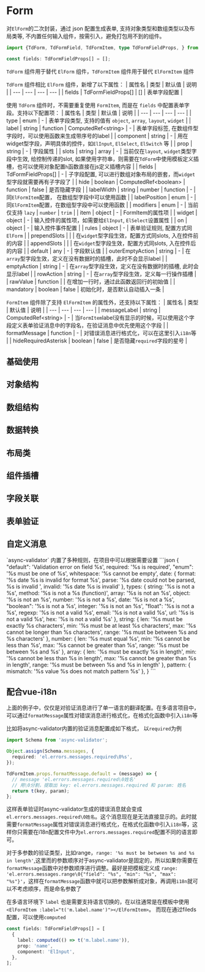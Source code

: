 # Form
对`ElForm`的二次封装，通过 json 配置生成表单, 支持对象类型和数组类型以及布局类等, 不内置任何输入组件，按需引入，避免打包用不到的组件。

```ts
import {TdForm, TdFormField, TdFormItem, type TdFormFieldProps, } from 'tiddy';

const fields: TdFormFieldProps[] = [];
```

`TdForm` 组件用于替代 `ElForm` 组件，`TdFormItem` 组件用于替代 `ElFormItem` 组件

`TdForm` 组件相比 `ElForm` 组件，新增了以下属性：
| 属性名 | 类型 | 默认值 | 说明 |
| --- | --- | --- | --- |
| fields | TdFormFieldProps[] | [] | 表单字段配置 |

使用 `TdForm` 组件时，不需要重复使用 `FormItem`, 而是在 `fields` 中配置表单字段。支持以下配置项：
| 属性名 | 类型 | 默认值 | 说明 |
| --- | --- | --- | --- |
| type | enum | - | 表单字段类型, 支持的值有 `object`, `array`, `layout`, `widget` |
| label | string \| function \| ComputedRef\<string> | - | 表单字段标签, 在数组件型字段时，可以使用函数来生成带序号的label |
| component | string | - | 用在widget型字段，声明具体的控件，如`ElInput`, `ElSelect`, `ElSwitch` 等 |
| prop | string | - | 字段属性 |
| slots | string \| array | - | 当前仅在`layout`, `widget`类型字段中生效, 给控制传递的slot, 如果使用字符串，则需要在`TdForm`中使用模板定义插槽，也可以使用对象配置`h`函数直接在js定义插槽内容 |
| fields | TdFormFieldProps[] | - | 子字段配置, 可以进行数组对象布局的嵌套，而`widget`型字段就需要再有子字段了 |
| hide | boolean \| ComputedRef\<boolean> \| function | false | 是否隐藏字段 |
| labelWidth | string \| number \| function | - | 同`ElFormItem`配置， 在数组型字段中可以使用函数 |
| labelPosition | enum | - | 同`ElFormItem`配置，在数组型字段中可以使用函数 |
| modifiers | enum | - | 当前仅支持 `lazy` \| `number` \| `trim` |
| item | object | - | FormItem的属性项 |
| widget | object | - | 输入控件的属性项，如需要给`ElInput`, `ElSelect`设置属性 |
| on | object | - | 输入控件事件配置 |
| rules | object | - | 表单验证规则, 配置方式同 `ElForm` |
| prependSlots | | | 在`widget`型字段生效，配置方式同slots, 入在控件前的内容 |
| appendSlots | | | 在`widget`型字段生效，配置方式同slots, 入在控件后的内容 |
| default | any | - | 字段默认值 |
| outerEmptyAction | string | - | 在`array`型字段生效，定义在没有数据时的插槽，此时不会显示label |
| emptyAction | string | - | 在`array`型字段生效，定义在没有数据时的插槽, 此时会显示label |
| rowAction | string | - | 在`array`型字段生效，定义每一行操作插槽 |
| rawValue | function |  | 在增加一行时，通过此函数返回行的初始值 |
| mandatory | boolean | false | 初始化时，是否默认自动插入一条 |

`FormItem` 组件除了支持 `ElFormItem` 的属性外，还支持以下属性：
| 属性名 | 类型 | 默认值 | 说明 |
| --- | --- | --- | --- |
| messageLabel | string \| ComputedRef\<string> | - | 当`FormItem`label没有显示的时候，可以使用这个字段定义表单验证消息中的字段名，在验证消息中优先使用这个字段  |
| formatMessage | function | - | 对错误消息进行格式化，可以在这里引入`i18n`等 |
| hideRequiredAsterisk | boolean | false | 是否隐藏`required`字段的星号 |


## 基础使用
<demo vue="base.vue" />

## 对象结构
<demo vue="object.vue" />

## 数组结构
<demo vue="array.vue" />

## 数据转换
<demo vue="format.vue" />

## 布局类
<demo vue="layout.vue" />

## 组件插槽
<demo vue="select.vue" />

## 字段关联
<demo vue="relation.vue" />

## 表单验证
<demo vue="rules.vue" />

## 自定义消息
<demo vue="message.vue" />
`async-validator` 内置了多种规则，在项目中可以根据需要设置
```json
{
  "default": 'Validation error on field %s',
  required: '%s is required',
  "enum": '%s must be one of %s',
  whitespace: '%s cannot be empty',
  date: {
    format: '%s date %s is invalid for format %s',
    parse: '%s date could not be parsed, %s is invalid ',
    invalid: '%s date %s is invalid'
  },
  types: {
    string: '%s is not a %s',
    method: '%s is not a %s (function)',
    array: '%s is not an %s',
    object: '%s is not an %s',
    number: '%s is not a %s',
    date: '%s is not a %s',
    "boolean": '%s is not a %s',
    integer: '%s is not an %s',
    "float": '%s is not a %s',
    regexp: '%s is not a valid %s',
    email: '%s is not a valid %s',
    url: '%s is not a valid %s',
    hex: '%s is not a valid %s'
  },
  string: {
    len: '%s must be exactly %s characters',
    min: '%s must be at least %s characters',
    max: '%s cannot be longer than %s characters',
    range: '%s must be between %s and %s characters'
  },
  number: {
    len: '%s must equal %s',
    min: '%s cannot be less than %s',
    max: '%s cannot be greater than %s',
    range: '%s must be between %s and %s'
  },
  array: {
    len: '%s must be exactly %s in length',
    min: '%s cannot be less than %s in length',
    max: '%s cannot be greater than %s in length',
    range: '%s must be between %s and %s in length'
  },
  pattern: {
    mismatch: '%s value %s does not match pattern %s'
  },
}
```

## 配合vue-i18n
上面的例子中，仅仅是对验证消息进行了单一语言的翻译配置。在多语言项目中，可以通过`formatMessage`属性对错误消息进行格式化，在格式化函数中引入`i18n`等

比如将async-validator内置的验证消息配置成如下格式， 以`required`为例
```ts
import Schema from 'async-validator';

Object.assign(Schema.messages, {
  required: 'el.errors.messages.required\0%s',
});

TdFormItem.props.formatMessage.default = (message) => {
  // message 'el.errors.messages.required\0姓名'
  // 用\0分割，提取出 key: el.errors.messages.required 和 param: 姓名
  return t(key, param);
};

```
这样表单验证时async-validator生成的错误消息就会变成`el.errors.messages.required\0姓名`。这个消息现在是无法直接显示的。此时就需要`formatMessage`属性对错误消息进行格式化，在格式化函数中引入`i18n`等，这样你只需要在i18n配置文件中为`el.errors.messages.required`配置不同的语言即可。

对于多参数的验证类型，比如range，`range: '%s must be between %s and %s in length'`,这里而的参数顺序对于async-validator是固定的，所以如果你需要在`formatMessage`函数中对参数顺序进行调整。最好是把模板定义成 `range: 'el.errors.messages.range\0{"field": "%s", "min": "%s", "max": "%s"}'`，这样在`formatMessage`函数中就可以把参数解析成对象，再调用`i18n`就可以不考虑顺序，而是命名参数了

在多语言环境下 `label` 也是需要支持语言切换的，在以往通常是在模板中使用`<ElFormItem :label="t('m.label.name')"></ElFormItem>`。 而现在通过fileds配置，可以使用`computed`
```ts
const fields: TdFormFieldProps[] = [
  {
    label: computed(() => t('m.label.name')),
    prop: 'name',
    component: 'ElInput',
  },
];
```